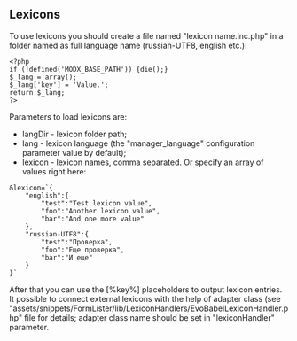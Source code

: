 ## Lexicons

To use lexicons you should create a file named "lexicon name.inc.php" in a folder named as full language name (russian-UTF8, english etc.):
```
<?php
if (!defined('MODX_BASE_PATH')) {die();}
$_lang = array();
$_lang['key'] = 'Value.';
return $_lang;
?>
```
Parameters to load lexicons are:

* langDir - lexicon folder path;
* lang - lexicon language (the "manager_language" configuration parameter value by default);
* lexicon - lexicon names, comma separated. Or specify an array of values right here:
```
&lexicon=`{
    "english":{
        "test":"Test lexicon value",
        "foo":"Another lexicon value",
        "bar":"And one more value"
    },
    "russian-UTF8":{
        "test":"Проверка",
        "foo":"Еще проверка",
        "bar":"И еще"
    }
}`
```

After that you can use the [%key%] placeholders to output lexicon entries. It possible to connect external lexicons with the help of adapter class (see "assets/snippets/FormLister/lib/LexiconHandlers/EvoBabelLexiconHandler.php" file for details; adapter class name should be set in "lexiconHandler" parameter.
